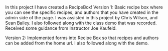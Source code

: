 

In this project I have created a RecipeBox! Version 1: Basic recipe box where you can see the specific recipes, and authors that you have created in the admin side of the page. I was assisted in this project by Chris Wilson, and Sean Bailey. I also followed along with the class demo that was recorded. Received some guidance from Instructor Joe Kaufeld.

Version 2: Implemented forms into Recipe Box so that recipes and authors can be added from the home url. I also followed along with the demo.

